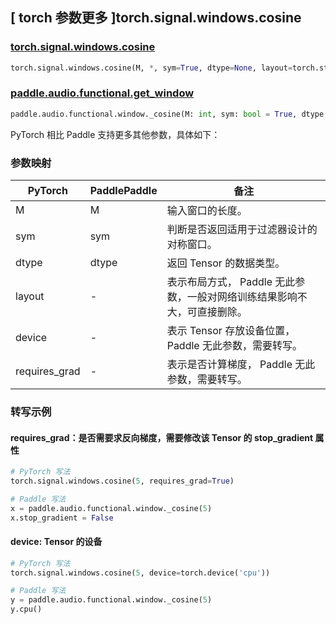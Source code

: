 ## [ torch 参数更多 ]torch.signal.windows.cosine
### [torch.signal.windows.cosine](https://pytorch.org/docs/stable/generated/torch.signal.windows.cosine.html)

```python
torch.signal.windows.cosine(M, *, sym=True, dtype=None, layout=torch.strided, device=None, requires_grad=False)
```

### [paddle.audio.functional.get_window](https://www.paddlepaddle.org.cn/documentation/docs/zh/2.6/api/paddle/audio/functional/get_window_cn.html#get-window)

```python
paddle.audio.functional.window._cosine(M: int, sym: bool = True, dtype: str = 'float64')
```

PyTorch 相比 Paddle 支持更多其他参数，具体如下：
### 参数映射

| PyTorch       | PaddlePaddle | 备注                                                   |
| ------------- | ------------ | ------------------------------------------------------ |
| M  | M            | 输入窗口的长度。 |
| sym        | sym       | 判断是否返回适用于过滤器设计的对称窗口。  |
| dtype        | dtype | 返回 Tensor 的数据类型。 |
| layout | -| 表示布局方式， Paddle 无此参数，一般对网络训练结果影响不大，可直接删除。 |
| device | - | 表示 Tensor 存放设备位置，Paddle 无此参数，需要转写。 |
| requires_grad | - | 表示是否计算梯度， Paddle 无此参数，需要转写。 |

### 转写示例

#### requires_grad：是否需要求反向梯度，需要修改该 Tensor 的 stop_gradient 属性
```python
# PyTorch 写法
torch.signal.windows.cosine(5, requires_grad=True)

# Paddle 写法
x = paddle.audio.functional.window._cosine(5)
x.stop_gradient = False
```

#### device: Tensor 的设备
```python
# PyTorch 写法
torch.signal.windows.cosine(5, device=torch.device('cpu'))

# Paddle 写法
y = paddle.audio.functional.window._cosine(5)
y.cpu()
```
